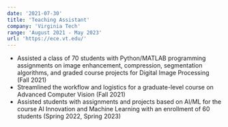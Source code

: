 ```yaml
---
date: '2021-07-30'
title: 'Teaching Assistant'
company: 'Virginia Tech'
range: 'August 2021 - May 2023'
url: 'https://ece.vt.edu/'
---
```


- Assisted a class of 70 students with Python/MATLAB programming assignments on image enhancement, compression, segmentation algorithms, and graded course projects for Digital Image Processing (Fall 2021)
- Streamlined the workflow and logistics for a graduate-level course on Advanced Computer Vision (Fall 2021)
- Assisted students with assignments and projects based on AI/ML for the course AI Innovation and Machine Learning with an enrollment of 60 students (Spring 2022, Spring 2023)